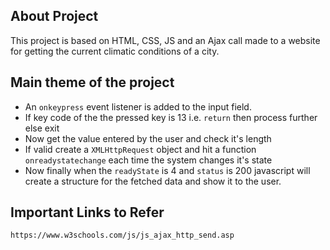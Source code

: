 About Project
----
This project is based on HTML, CSS, JS and an Ajax call made to a website for getting the current climatic conditions of
a city.

Main theme of the project
----
* An ```onkeypress``` event listener is added to the input field.
* If key code of the the pressed key is 13 i.e. ```return``` then process further else exit
* Now get the value entered by the user and check it's length
* If valid create a ```XMLHttpRequest``` object and hit a function ```onreadystatechange``` each time the system changes
  it's state
* Now finally when the ```readyState``` is 4 and ```status``` is 200 javascript will create a structure for the fetched data and
  show it to the user. 

Important Links to Refer
----
```
https://www.w3schools.com/js/js_ajax_http_send.asp
```
